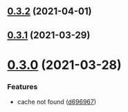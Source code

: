 ## [0.3.2](https://github.com/zcong1993/node-redis-cache/compare/v0.3.1...v0.3.2) (2021-04-01)

## [0.3.1](https://github.com/zcong1993/node-redis-cache/compare/v0.3.0...v0.3.1) (2021-03-29)

# [0.3.0](https://github.com/zcong1993/node-redis-cache/compare/v0.2.1...v0.3.0) (2021-03-28)

### Features

- cache not found ([d696967](https://github.com/zcong1993/node-redis-cache/commit/d696967f02140941fb0961aefe7b1348d0e4d99e))
